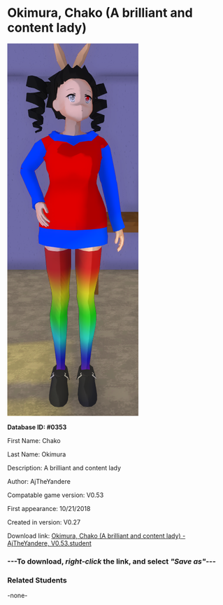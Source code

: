 # Okimura, Chako (A brilliant and content lady)

<img src="../../Files/Images/Okimura, Chako (A brilliant and content lady).png" title="Okimura, Chako (A brilliant and content lady) - AjTheYandere, V0.53">

**Database ID: #0353**

First Name: Chako

Last Name: Okimura

Description: A brilliant and content lady

Author: AjTheYandere

Compatable game version: V0.53

First appearance: 10/21/2018

Created in version: V0.27

Download link: <a href="https://raw.githubusercontent.com/Arbiter1223/Daigaku-Gurashi-Custom-Students/master/Files/Student%20Files/Okimura%2C%20Chako%20(A%20brilliant%20and%20content%20lady)%20-%20AjTheYandere%2C%20V0.53.student">Okimura, Chako (A brilliant and content lady) - AjTheYandere, V0.53.student</a>

### ---**To download, _right-click_ the link, and select _"Save as"_**---

### Related Students

-none-
